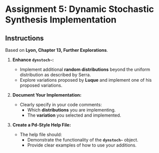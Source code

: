 # Assignment 5: Dynamic Stochastic Synthesis Implementation

## Instructions
Based on **Lyon, Chapter 13, Further Explorations**.

1. **Enhance `dynstoch~`:**
   - Implement additional **random distributions** beyond the uniform distribution as described by Serra.
   - Explore variations proposed by **Luque** and implement one of his proposed variations.

2. **Document Your Implementation:**
   - Clearly specify in your code comments:
     - Which **distributions** you are implementing.
     - The **variation** you selected and implemented.

3. **Create a Pd-Style Help File:**
   - The help file should:
     - Demonstrate the functionality of the **`dynstoch~`** object.
     - Provide clear examples of how to use your additions.


